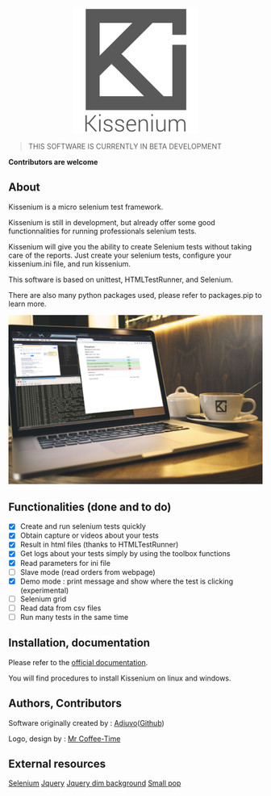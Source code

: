 <p align="center">
    <img src ="/docs/assets/images/kissenium.png" width="250" height="250"/>
</p>

> THIS SOFTWARE IS CURRENTLY IN BETA DEVELOPMENT

**Contributors are welcome**

## About

Kissenium is a micro selenium test framework.

Kissenium is still in development, but already offer some good functionnalities for running professionals selenium tests.

Kissenium will give you the ability to create Selenium tests without taking care of the reports. Just create your selenium tests, configure your kissenium.ini file, and run kissenium.

This software is based on unittest, HTMLTestRunner, and Selenium.

There are also many python packages used, please refer to packages.pip to learn more.

![Kissenium Mockup](/docs/assets/images/kissenium-mockup.jpg)

## Functionalities (done and to do)

* [x] Create and run selenium tests quickly
* [x] Obtain capture or videos about your tests
* [x] Result in html files (thanks to HTMLTestRunner)
* [x] Get logs about your tests simply by using the toolbox functions
* [x] Read parameters for ini file
* [ ] Slave mode (read orders from webpage)
* [x] Demo mode : print message and show where the test is clicking (experimental)
* [ ] Selenium grid
* [ ] Read data from csv files
* [ ] Run many tests in the same time

## Installation, documentation

Please refer to the [official documentation](http://www.kissenium.org/).

You will find procedures to install Kissenium on linux and windows.

## Authors, Contributors

Software originally created by : [Adiuvo](https://www.adiuvo.fr)([Github](https://github.com/AdiuvoDotFr/Kissenium))

Logo, design by : [Mr Coffee-Time](http://www.coffee-time.fr/)

## External resources

[Selenium](http://www.seleniumhq.org/)
[Jquery](https://jquery.com/)
[Jquery dim background](https://github.com/andywer/jquery-dim-background)
[Small pop](https://github.com/silvio-r/spop)